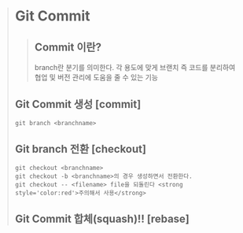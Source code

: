 > # Git Commit
>
> > ## Commit 이란?
> >
> > branch란 분기를 의미한다.
> > 각 용도에 맞게 브랜치 즉 코드를 분리하여 협업 및 버전 관리에 도움을 줄 수 있는 기능
>
> ## Git Commit 생성 [commit]
>
> ```
> git branch <branchname>
> ```
>
> ## Git branch 전환 [checkout]
>
> ```
> git checkout <branchname>
> git checkout -b <branchname>의 경우 생성하면서 전환한다.
> git checkout -- <filename> file을 되돌린다 <strong style='color:red'>주의해서 사용</strong>
> ```
>
> ## Git Commit 합체(squash)!! [rebase]
